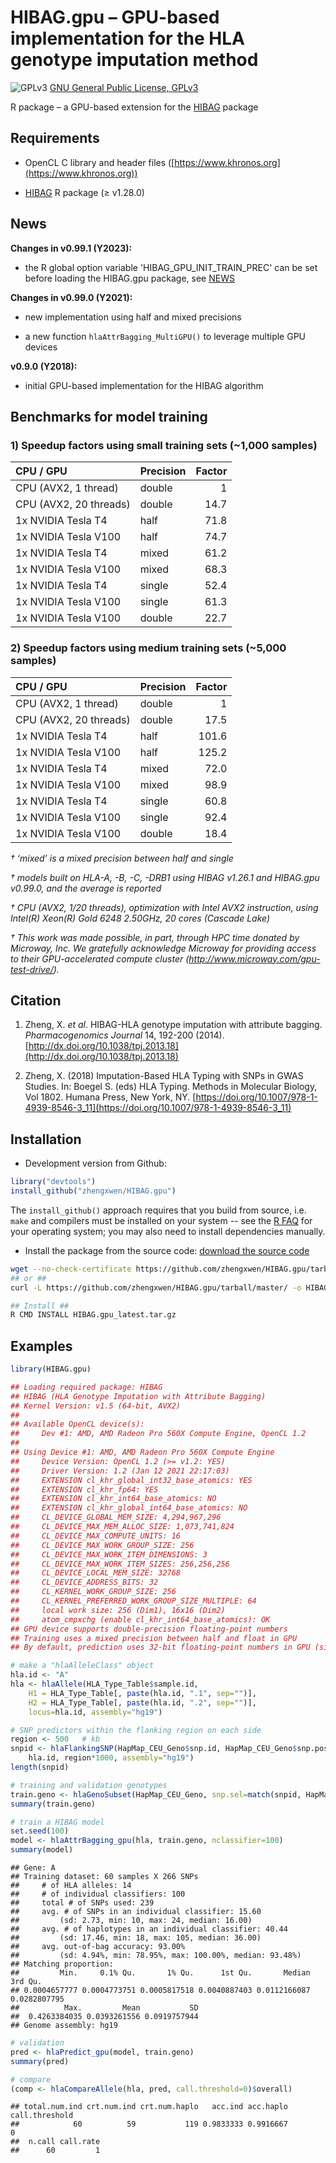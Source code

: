# HIBAG.gpu – GPU-based implementation for the HLA genotype imputation method

![GPLv3](http://www.gnu.org/graphics/gplv3-88x31.png)
[GNU General Public License, GPLv3](http://www.gnu.org/copyleft/gpl.html)

R package – a GPU-based extension for the [HIBAG](https://github.com/zhengxwen/HIBAG) package


## Requirements

* OpenCL C library and header files ([https://www.khronos.org](https://www.khronos.org))

* [HIBAG](https://github.com/zhengxwen/HIBAG) R package (≥ v1.28.0)


## News

**Changes in v0.99.1 (Y2023):**

* the R global option variable 'HIBAG_GPU_INIT_TRAIN_PREC' can be set before loading the HIBAG.gpu package, see [NEWS](./NEWS)

**Changes in v0.99.0 (Y2021):**

* new implementation using half and mixed precisions

* a new function `hlaAttrBagging_MultiGPU()` to leverage multiple GPU devices

**v0.9.0 (Y2018):**

* initial GPU-based implementation for the HIBAG algorithm


## Benchmarks for model training

### 1) Speedup factors using small training sets (~1,000 samples)

| CPU / GPU              | Precision | Factor |
|:-----------------------|:----------|-------:|
| CPU (AVX2, 1 thread)   | double    | 1      |
| CPU (AVX2, 20 threads) | double    | 14.7   |
| 1x NVIDIA Tesla T4     | half      | 71.8   |
| 1x NVIDIA Tesla V100   | half      | 74.7   |
| 1x NVIDIA Tesla T4     | mixed     | 61.2   |
| 1x NVIDIA Tesla V100   | mixed     | 68.3   |
| 1x NVIDIA Tesla T4     | single    | 52.4   |
| 1x NVIDIA Tesla V100   | single    | 61.3   |
| 1x NVIDIA Tesla V100   | double    | 22.7   |

### 2) Speedup factors using medium training sets (~5,000 samples)

| CPU / GPU              | Precision | Factor |
|:-----------------------|:----------|-------:|
| CPU (AVX2, 1 thread)   | double    | 1      |
| CPU (AVX2, 20 threads) | double    | 17.5   |
| 1x NVIDIA Tesla T4     | half      | 101.6  |
| 1x NVIDIA Tesla V100   | half      | 125.2  |
| 1x NVIDIA Tesla T4     | mixed     | 72.0   |
| 1x NVIDIA Tesla V100   | mixed     | 98.9   |
| 1x NVIDIA Tesla T4     | single    | 60.8   |
| 1x NVIDIA Tesla V100   | single    | 92.4   |
| 1x NVIDIA Tesla V100   | double    | 18.4   |


*† ‘mixed’ is a mixed precision between half and single*

*† models built on HLA-A, -B, -C, -DRB1 using HIBAG v1.26.1 and HIBAG.gpu v0.99.0, and the average is reported*

*† CPU (AVX2, 1/20 threads), optimization with Intel AVX2 instruction, using Intel(R) Xeon(R) Gold 6248 2.50GHz, 20 cores (Cascade Lake)*

*† This work was made possible, in part, through HPC time donated by Microway, Inc. We gratefully acknowledge Microway for providing access to their GPU-accelerated compute cluster (http://www.microway.com/gpu-test-drive/).*


## Citation

1. Zheng, X. *et al*. HIBAG-HLA genotype imputation with attribute bagging. *Pharmacogenomics Journal* 14, 192-200 (2014).
[http://dx.doi.org/10.1038/tpj.2013.18](http://dx.doi.org/10.1038/tpj.2013.18)

2. Zheng, X. (2018) Imputation-Based HLA Typing with SNPs in GWAS Studies. In: Boegel S. (eds) HLA Typing. Methods in Molecular Biology, Vol 1802. Humana Press, New York, NY. [https://doi.org/10.1007/978-1-4939-8546-3_11](https://doi.org/10.1007/978-1-4939-8546-3_11)


## Installation

* Development version from Github:
```R
library("devtools")
install_github("zhengxwen/HIBAG.gpu")
```
The `install_github()` approach requires that you build from source, i.e. `make` and compilers must be installed on your system -- see the [R FAQ](http://cran.r-project.org/faqs.html) for your operating system; you may also need to install dependencies manually.

* Install the package from the source code:
[download the source code](https://github.com/zhengxwen/HIBAG.gpu/tarball/master)
```sh
wget --no-check-certificate https://github.com/zhengxwen/HIBAG.gpu/tarball/master -O HIBAG.gpu_latest.tar.gz
## or ##
curl -L https://github.com/zhengxwen/HIBAG.gpu/tarball/master/ -o HIBAG.gpu_latest.tar.gz

## Install ##
R CMD INSTALL HIBAG.gpu_latest.tar.gz
```


## Examples

```R
library(HIBAG.gpu)

## Loading required package: HIBAG
## HIBAG (HLA Genotype Imputation with Attribute Bagging)
## Kernel Version: v1.5 (64-bit, AVX2)
## 
## Available OpenCL device(s):
##     Dev #1: AMD, AMD Radeon Pro 560X Compute Engine, OpenCL 1.2
## 
## Using Device #1: AMD, AMD Radeon Pro 560X Compute Engine
##     Device Version: OpenCL 1.2 (>= v1.2: YES)
##     Driver Version: 1.2 (Jan 12 2021 22:17:03)
##     EXTENSION cl_khr_global_int32_base_atomics: YES
##     EXTENSION cl_khr_fp64: YES
##     EXTENSION cl_khr_int64_base_atomics: NO
##     EXTENSION cl_khr_global_int64_base_atomics: NO
##     CL_DEVICE_GLOBAL_MEM_SIZE: 4,294,967,296
##     CL_DEVICE_MAX_MEM_ALLOC_SIZE: 1,073,741,824
##     CL_DEVICE_MAX_COMPUTE_UNITS: 16
##     CL_DEVICE_MAX_WORK_GROUP_SIZE: 256
##     CL_DEVICE_MAX_WORK_ITEM_DIMENSIONS: 3
##     CL_DEVICE_MAX_WORK_ITEM_SIZES: 256,256,256
##     CL_DEVICE_LOCAL_MEM_SIZE: 32768
##     CL_DEVICE_ADDRESS_BITS: 32
##     CL_KERNEL_WORK_GROUP_SIZE: 256
##     CL_KERNEL_PREFERRED_WORK_GROUP_SIZE_MULTIPLE: 64
##     local work size: 256 (Dim1), 16x16 (Dim2)
##     atom_cmpxchg (enable cl_khr_int64_base_atomics): OK
## GPU device supports double-precision floating-point numbers
## Training uses a mixed precision between half and float in GPU
## By default, prediction uses 32-bit floating-point numbers in GPU (since EXTENSION cl_khr_int64_base_atomics: NO).
```

```R
# make a "hlaAlleleClass" object
hla.id <- "A"
hla <- hlaAllele(HLA_Type_Table$sample.id,
    H1 = HLA_Type_Table[, paste(hla.id, ".1", sep="")],
    H2 = HLA_Type_Table[, paste(hla.id, ".2", sep="")],
    locus=hla.id, assembly="hg19")

# SNP predictors within the flanking region on each side
region <- 500   # kb
snpid <- hlaFlankingSNP(HapMap_CEU_Geno$snp.id, HapMap_CEU_Geno$snp.position,
    hla.id, region*1000, assembly="hg19")
length(snpid)

# training and validation genotypes
train.geno <- hlaGenoSubset(HapMap_CEU_Geno, snp.sel=match(snpid, HapMap_CEU_Geno$snp.id))
summary(train.geno)

# train a HIBAG model
set.seed(100)
model <- hlaAttrBagging_gpu(hla, train.geno, nclassifier=100)
summary(model)
```

```
## Gene: A
## Training dataset: 60 samples X 266 SNPs
##     # of HLA alleles: 14
##     # of individual classifiers: 100
##     total # of SNPs used: 239
##     avg. # of SNPs in an individual classifier: 15.60
##         (sd: 2.73, min: 10, max: 24, median: 16.00)
##     avg. # of haplotypes in an individual classifier: 40.44
##         (sd: 17.46, min: 18, max: 105, median: 36.00)
##     avg. out-of-bag accuracy: 93.00%
##         (sd: 4.94%, min: 78.95%, max: 100.00%, median: 93.48%)
## Matching proportion:
##         Min.     0.1% Qu.       1% Qu.      1st Qu.       Median      3rd Qu.
## 0.0004657777 0.0004773751 0.0005817518 0.0040887403 0.0112166087 0.0282807795
##          Max.         Mean           SD
##  0.4263384035 0.0393261556 0.0919757944
## Genome assembly: hg19
```

```R
# validation
pred <- hlaPredict_gpu(model, train.geno)
summary(pred)

# compare
(comp <- hlaCompareAllele(hla, pred, call.threshold=0)$overall)
```

```
## total.num.ind crt.num.ind crt.num.haplo   acc.ind acc.haplo call.threshold
##            60          59           119 0.9833333 0.9916667              0
##  n.call call.rate
##      60         1
```

